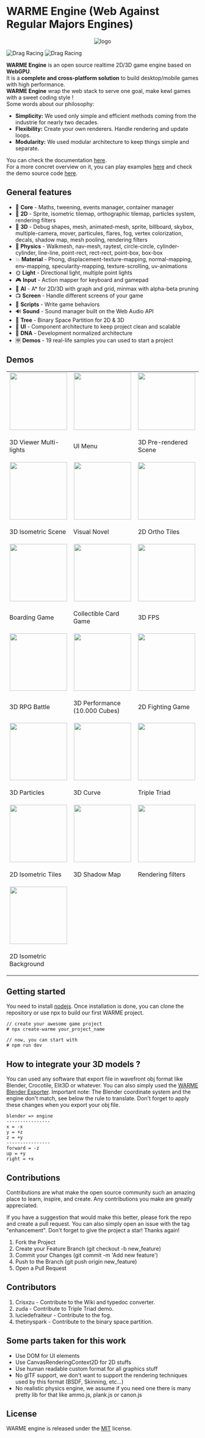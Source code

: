 # WARME Engine (Web Against Regular Majors Engines)
<p align="center">
    <img src="https://raw.githubusercontent.com/jay19240/jay19240.github.io/main/imgs/banner.png" alt="logo"/>
</p>

![Drag Racing](https://img.shields.io/badge/lang-typescript-f39f37) ![Drag Racing](https://img.shields.io/badge/version-1.0.2-blue)

**WARME Engine** is an open source realtime 2D/3D game engine based on **WebGPU**.      
It is a **complete and cross-platform solution** to build desktop/mobile games with high performance.    
**WARME Engine** wrap the web stack to serve one goal, make kewl games with a sweet coding style !     
Some words about our philosophy:
- **Simplicity:** We used only simple and efficient methods coming from the industrie for nearly two decades.     
- **Flexibility:** Create your own renderers. Handle rendering and update loops.    
- **Modularity:** We used modular architecture to keep things simple and separate.     

You can check the documentation [here](http://warme-engine.com/).          
For a more concret overview on it, you can play examples [here](https://jay19240.github.io/) and check the demo source code [here](https://github.com/jay19240/WARME/tree/main/src/samples).    

## General features
- 🧱 **Core** - Maths, tweening, events manager, container manager
- 👾 **2D** - Sprite, isometric tilemap, orthographic tilemap, particles system, rendering filters
- 🧊 **3D** - Debug shapes, mesh, animated-mesh, sprite, billboard, skybox, multiple-camera, mover, particules, flares, fog, vertex colorization, decals, shadow map, mesh pooling, rendering filters
- 📐 **Physics** - Walkmesh, nav-mesh, raytest, circle-circle, cylinder-cylinder, line-line, point-rect, rect-rect, point-box, box-box
- 💥 **Material** - Phong, displacement-texture-mapping, normal-mapping, env-mapping, specularity-mapping, texture-scrolling, uv-animations
- 🌞 **Light** - Directional light, multiple point lights
- 🎮 **Input** - Action mapper for keyboard and gamepad
- 🧠 **AI** - A* for 2D/3D with graph and grid, minmax with alpha-beta pruning
- 📺 **Screen** - Handle different screens of your game
- 📜 **Scripts** - Write game behaviors
- 🔊 **Sound** - Sound manager built on the Web Audio API
- 🌳 **Tree** - Binary Space Partition for 2D & 3D
- 🎨 **UI** - Component architecture to keep project clean and scalable
- 🌆 **DNA** - Development normalized architecture
- 🈸 **Demos** - 19 real-life samples you can used to start a project

## Demos
<table>
  <tr>
    <td align="center"> 
        <img src="https://raw.githubusercontent.com/jay19240/jay19240.github.io/main/imgs/thumb1.png" width="150px"/>
    </td>
    <td align="center">
        <img src="https://raw.githubusercontent.com/jay19240/jay19240.github.io/main/imgs/thumb2.png" width="150px"/>
    </td>
   <td align="center">
       <img src="https://raw.githubusercontent.com/jay19240/jay19240.github.io/main/imgs/thumb3.png" width="150px"/>
   </td>
  </tr>
  <tr>
    <td> 
        <p>3D Viewer Multi-lights</p>
    </td>
    <td>
        <p>UI Menu</p>
    </td>
   <td>
       <p>3D Pre-rendered Scene</p>
   </td>
  </tr>
  <tr>
    <td align="center"> 
        <img src="https://raw.githubusercontent.com/jay19240/jay19240.github.io/main/imgs/thumb4.png" width="150px"/>
    </td>
    <td align="center">
        <img src="https://raw.githubusercontent.com/jay19240/jay19240.github.io/main/imgs/thumb5.png" width="150px"/>
    </td>
   <td align="center">
       <img src="https://raw.githubusercontent.com/jay19240/jay19240.github.io/main/imgs/thumb6.png" width="150px"/>
   </td>
  </tr>
  <tr>
    <td> 
        <p>3D Isometric Scene</p>
    </td>
    <td>
        <p>Visual Novel</p>
    </td>
   <td>
       <p>2D Ortho Tiles</p>
   </td>
  </tr>
  <tr>
    <td align="center"> 
        <img src="https://raw.githubusercontent.com/jay19240/jay19240.github.io/main/imgs/thumb7.png" width="150px"/>
    </td>
    <td align="center">
        <img src="https://raw.githubusercontent.com/jay19240/jay19240.github.io/main/imgs/thumb8.png" width="150px"/>
    </td>
   <td align="center">
       <img src="https://raw.githubusercontent.com/jay19240/jay19240.github.io/main/imgs/thumb9.png" width="150px"/>
   </td>
  </tr>
  <tr>
    <td>
        <p>Boarding Game</p>
    </td>
    <td>
        <p>Collectible Card Game</p>
    </td>
   <td>
       <p>3D FPS</p>
   </td>
  </tr>
  <tr>
    <td align="center"> 
        <img src="https://raw.githubusercontent.com/jay19240/jay19240.github.io/main/imgs/thumb10.png" width="150px"/>
    </td>
    <td align="center">
        <img src="https://raw.githubusercontent.com/jay19240/jay19240.github.io/main/imgs/thumb11.png" width="150px"/>
    </td>
   <td align="center">
       <img src="https://raw.githubusercontent.com/jay19240/jay19240.github.io/main/imgs/thumb12.png" width="150px"/>
   </td>
  </tr>
  <tr>
    <td> 
        <p>3D RPG Battle</p>
    </td>
    <td>
        <p>3D Performance (10.000 Cubes)</p>
    </td>
   <td>
       <p>2D Fighting Game</p>
   </td>
  </tr>
  <tr>
    <td align="center"> 
        <img src="https://raw.githubusercontent.com/jay19240/jay19240.github.io/main/imgs/thumb13.png" width="150px"/>
    </td>
    <td align="center"> 
        <img src="https://raw.githubusercontent.com/jay19240/jay19240.github.io/main/imgs/thumb14.png" width="150px"/>
    </td>
    <td align="center"> 
        <img src="https://raw.githubusercontent.com/jay19240/jay19240.github.io/main/imgs/thumb15.png" width="150px"/>
    </td>
  </tr>
  <tr>
    <td>
        <p>3D Particles</p>
    </td>
    <td>
        <p>3D Curve</p>
    </td>
    <td>
        <p>Triple Triad</p>
    </td>
  </tr>
  <tr>
    <td align="center"> 
        <img src="https://raw.githubusercontent.com/jay19240/jay19240.github.io/main/imgs/thumb16.png" width="150px"/>
    </td>
    <td align="center"> 
        <img src="https://raw.githubusercontent.com/jay19240/jay19240.github.io/main/imgs/thumb17.png" width="150px"/>
    </td>
    <td align="center"> 
        <img src="https://raw.githubusercontent.com/jay19240/jay19240.github.io/main/imgs/thumb18.png" width="150px"/>
    </td>
  </tr>
  <tr>
    <td>
        <p>2D Isometric Tiles</p>
    </td>
    <td>
        <p>3D Shadow Map</p>
    </td>
    <td>
        <p>Rendering filters</p>
    </td>
  </tr>
  <tr>
    <td align="center"> 
        <img src="https://raw.githubusercontent.com/jay19240/jay19240.github.io/main/imgs/thumb19.png" width="150px"/>
    </td>
  </tr>
  <tr>
    <td>
        <p>2D Isometric Background</p>
    </td>
  </tr>
</table>

## Getting started
You need to install [nodejs](https://nodejs.org/en/download/). 
Once installation is done, you can clone the repository or use npx
to build our first WARME project.     

```
// create your awesome game project
# npx create-warme your_project_name

// now, you can start with
# npm run dev
```

## How to integrate your 3D models ?
You can used any software that export file in wavefront obj format like Blender, Crocotile, Elit3D or whatever.
You can also simply used the [WARME Blender Exporter](https://github.com/jay19240/WARME-Blender-Exporter).
Important note: The Blender coordinate system and the engine don't match, see below the rule to translate.
Don't forget to apply these changes when you export your obj file.
```
blender => engine
----------------
x = -x
y = +z
z = +y
----------------
forward = -z
up = +y
right = +x
```

## Contributions
Contributions are what make the open source community such an amazing place to learn, inspire, and create. Any contributions you make are greatly appreciated.

If you have a suggestion that would make this better, please fork the repo and create a pull request. You can also simply open an issue with the tag "enhancement". Don't forget to give the project a star! Thanks again!    

1. Fork the Project
2. Create your Feature Branch (git checkout -b new_feature)
3. Commit your Changes (git commit -m 'Add new feature')
4. Push to the Branch (git push origin new_feature)
5. Open a Pull Request

## Contributors
1. Crisxzu - Contribute to the Wiki and typedoc converter.
2. zuda - Contribute to Triple Triad demo.
3. luciedefraiteur - Contribute to the fog.
4. thetinyspark - Contribute to the binary space partition.

## Some parts taken for this work
- Use DOM for UI elements
- Use CanvasRenderingContext2D for 2D stuffs
- Use human readable custom format for all graphics stuff
- No glTF support, we don't want to support the rendering techniques used by this format (BSDF, Skinning, etc...)
- No realistic physics engine, we assume if you need one there is many pretty lib for that like ammo.js, plank.js or canon.js

## License 
WARME engine is released under the [MIT](https://opensource.org/licenses/MIT) license. 
